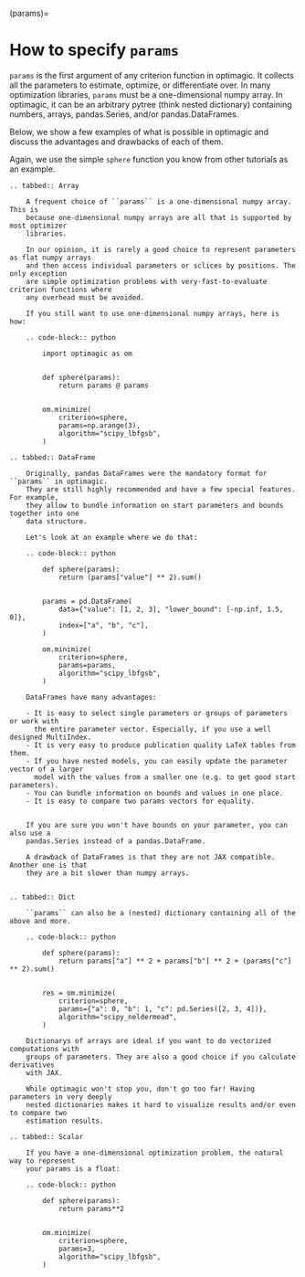 (params)=

# How to specify `params`

`params` is the first argument of any criterion function in optimagic. It collects all
the parameters to estimate, optimize, or differentiate over. In many optimization
libraries, `params` must be a one-dimensional numpy array. In optimagic, it can be an
arbitrary pytree (think nested dictionary) containing numbers, arrays, pandas.Series,
and/or pandas.DataFrames.

Below, we show a few examples of what is possible in optimagic and discuss the
advantages and drawbacks of each of them.

Again, we use the simple `sphere` function you know from other tutorials as an example.

```{eval-rst}
.. tabbed:: Array

    A frequent choice of ``params`` is a one-dimensional numpy array. This is
    because one-dimensional numpy arrays are all that is supported by most optimizer
    libraries.

    In our opinion, it is rarely a good choice to represent parameters as flat numpy arrays
    and then access individual parameters or sclices by positions. The only exception
    are simple optimization problems with very-fast-to-evaluate criterion functions where
    any overhead must be avoided.

    If you still want to use one-dimensional numpy arrays, here is how:

    .. code-block:: python

        import optimagic as om


        def sphere(params):
            return params @ params


        om.minimize(
            criterion=sphere,
            params=np.arange(3),
            algorithm="scipy_lbfgsb",
        )

```

```{eval-rst}
.. tabbed:: DataFrame

    Originally, pandas DataFrames were the mandatory format for ``params`` in optimagic.
    They are still highly recommended and have a few special features. For example,
    they allow to bundle information on start parameters and bounds together into one
    data structure.

    Let's look at an example where we do that:

    .. code-block:: python

        def sphere(params):
            return (params["value"] ** 2).sum()


        params = pd.DataFrame(
            data={"value": [1, 2, 3], "lower_bound": [-np.inf, 1.5, 0]},
            index=["a", "b", "c"],
        )

        om.minimize(
            criterion=sphere,
            params=params,
            algorithm="scipy_lbfgsb",
        )

    DataFrames have many advantages:

    - It is easy to select single parameters or groups of parameters or work with
      the entire parameter vector. Especially, if you use a well designed MultiIndex.
    - It is very easy to produce publication quality LaTeX tables from them.
    - If you have nested models, you can easily update the parameter vector of a larger
      model with the values from a smaller one (e.g. to get good start parameters).
    - You can bundle information on bounds and values in one place.
    - It is easy to compare two params vectors for equality.


    If you are sure you won't have bounds on your parameter, you can also use a
    pandas.Series instead of a pandas.DataFrame.

    A drawback of DataFrames is that they are not JAX compatible. Another one is that
    they are a bit slower than numpy arrays.


```

```{eval-rst}
.. tabbed:: Dict

    ``params`` can also be a (nested) dictionary containing all of the above and more.

    .. code-block:: python

        def sphere(params):
            return params["a"] ** 2 + params["b"] ** 2 + (params["c"] ** 2).sum()


        res = om.minimize(
            criterion=sphere,
            params={"a": 0, "b": 1, "c": pd.Series([2, 3, 4])},
            algorithm="scipy_neldermead",
        )

    Dictionarys of arrays are ideal if you want to do vectorized computations with
    groups of parameters. They are also a good choice if you calculate derivatives
    with JAX.

    While optimagic won't stop you, don't go too far! Having parameters in very deeply
    nested dictionaries makes it hard to visualize results and/or even to compare two
    estimation results.

```

```{eval-rst}
.. tabbed:: Scalar

    If you have a one-dimensional optimization problem, the natural way to represent
    your params is a float:

    .. code-block:: python

        def sphere(params):
            return params**2


        om.minimize(
            criterion=sphere,
            params=3,
            algorithm="scipy_lbfgsb",
        )
```
